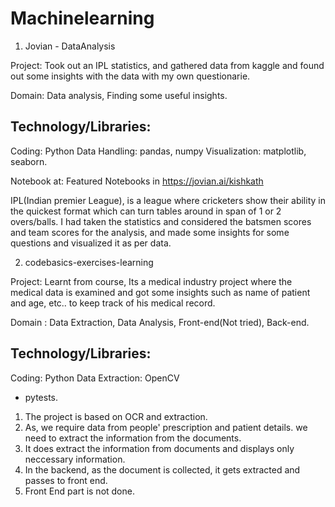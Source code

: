 # Machinelearning
1. Jovian - DataAnalysis

Project: Took out an IPL statistics, and gathered data from kaggle and found out some insights with the data with my own questionarie. 

Domain: Data analysis, Finding some useful insights. 

Technology/Libraries:
--------------------
Coding: Python
Data Handling: pandas, numpy
Visualization: matplotlib, seaborn.

Notebook at: 
Featured Notebooks in https://jovian.ai/kishkath

IPL(Indian premier League), is a league where cricketers show their ability in the quickest format which can turn tables around in span of 1 or 2 overs/balls. I had taken the statistics and considered the batsmen scores and team  scores for the analysis, and made some insights for some questions and visualized it as per data. 



2. codebasics-exercises-learning

Project: Learnt from course, Its a medical industry project where the medical data is examined and got some insights such as name of patient and age, etc.. to keep track of his medical record.

Domain : Data Extraction, Data Analysis, Front-end(Not tried), Back-end.

Technology/Libraries:
--------------------
Coding: Python 
Data Extraction: OpenCV 
- pytests.

1. The project is based on OCR and extraction. 
2. As, we require data from people' prescription and patient details. we need to extract the information from the documents.
3. It does extract the information from documents and displays only neccessary information.
4. In the backend, as the document is collected, it gets extracted and passes to front end.
5. Front End part is not done.



